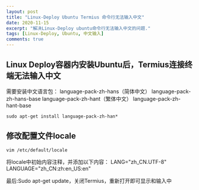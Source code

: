 ```yaml
---
layout: post
title: "Linux-Deploy Ubuntu Termius 命令行无法输入中文"
date: 2020-11-15
excerpt: "解决Linux-Deploy ubuntu命令行无法输入中文的问题."
tags: [Linux-Deploy, Ubuntu, 中文输入]
comments: true
---
```


## Linux Deploy容器内安装Ubuntu后，Termius连接终端无法输入中文
需要安装中文语言包：
language-pack-zh-hans（简体中文）
language-pack-zh-hans-base
language-pack-zh-hant（繁体中文）
language-pack-zh-hant-base
~~~
sudo apt-get install language-pack-zh-han*

~~~
## 修改配置文件locale
~~~
vim /etc/default/locale
~~~
将locale中初始内容注释，并添加以下内容：
LANG="zh_CN.UTF-8"
LANGUAGE="zh_CN:zh:en_US:en"

最后:Sudo apt-get update，关闭Termius，重新打开即可显示和输入中 
